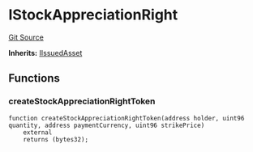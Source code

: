 # IStockAppreciationRight
[Git Source](https://github.com/capsign/protocol/blob/dfa6820124c5610a6bfa06329447dbae7c24bc0a/src/Tokenization/assets/interfaces/IStockAppreciationRight.sol)

**Inherits:**
[IIssuedAsset](/src/Tokenization/assets/interfaces/IIssuedAsset.sol/interface.IIssuedAsset.md)


## Functions
### createStockAppreciationRightToken


```solidity
function createStockAppreciationRightToken(address holder, uint96 quantity, address paymentCurrency, uint96 strikePrice)
    external
    returns (bytes32);
```

